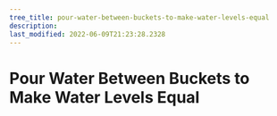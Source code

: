 ```yaml
---
tree_title: pour-water-between-buckets-to-make-water-levels-equal
description: 
last_modified: 2022-06-09T21:23:28.2328
---
```


# Pour Water Between Buckets to Make Water Levels Equal

